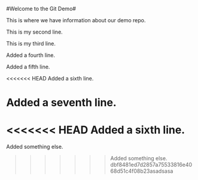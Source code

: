 #Welcome to the Git Demo#

This is where we have information about our demo repo.

This is my second line.

This is my third line.

Added a fourth line.

Added a fifth line.

<<<<<<< HEAD
Added a sixth line.

Added a seventh line.
=======
<<<<<<< HEAD
Added a sixth line.
=======
Added something else.
>>>>>>> Added something else.
>>>>>>> dbf8481ed7d2857a75533816e4068d51c4f08b23asadsasa
